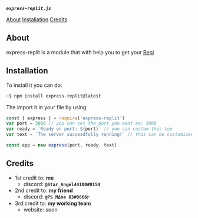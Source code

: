 ***```express-replit.js```***

[About](#About)
[Installation](#Installation)
[Credits](#Credits)

## About
express-replit is a module that with  help you to get your [Repl](https://bit.ly/replithome)

## Installation

To install it you can do: 

```zsh
~$ npm install express-replit@latest
```

The import it in your file by using:

```js
const { express } = require('express-replit')
var port = 3000 // you can set the port you want ex: 5000
var ready = `Ready on port: ${port}` // you can custom this too
var text = `The server succesdfully running!` // this can be customized too

const app = new express(port, ready, text)
```

## Credits

- 1st credit to: ****me****
  - discord: ****```@Star_Angel44100#0154```****
- 2nd credit to: ****my friend****
  - discord: ****```@PS MΔne 83ץ#0666```****
- 3rd credit to: ****my working team****
  - website: soon
